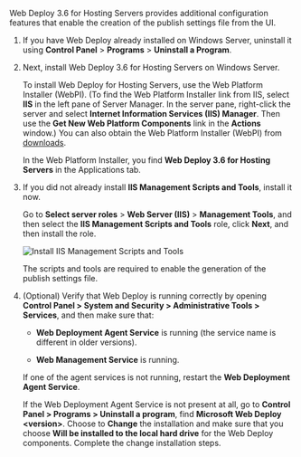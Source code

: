 Web Deploy 3.6 for Hosting Servers provides additional configuration features that enable the creation of the publish settings file from the UI.

1. If you have Web Deploy already installed on Windows Server, uninstall it using **Control Panel** > **Programs** > **Uninstall a Program**.

2. Next, install Web Deploy 3.6 for Hosting Servers on Windows Server.

    To install Web Deploy for Hosting Servers, use the Web Platform Installer (WebPI). (To find the Web Platform Installer link from IIS, select **IIS** in the left pane of Server Manager. In the server pane, right-click the server and select **Internet Information Services (IIS) Manager**. Then use the **Get New Web Platform Components** link in the **Actions** window.) You can also obtain the Web Platform Installer (WebPI) from [downloads](https://www.microsoft.com/web/downloads/platform.aspx).

    In the Web Platform Installer, you find **Web Deploy 3.6 for Hosting Servers** in the Applications tab.

3. If you did not already install **IIS Management Scripts and Tools**, install it now.

    Go to **Select server roles** > **Web Server (IIS)** > **Management Tools**, and then select the **IIS Management Scripts and Tools** role, click **Next**, and then install the role.

    ![Install IIS Management Scripts and Tools](../../deployment/media/tutorial-iis-management-scripts-and-tools.png)

    The scripts and tools are required to enable the generation of the publish settings file.

4. (Optional) Verify that Web Deploy is running correctly by opening  **Control Panel > System and Security > Administrative Tools > Services**, and then make sure that:

    * **Web Deployment Agent Service** is running (the service name is different in older versions).

    * **Web Management Service** is running.

    If one of the agent services is not running, restart the **Web Deployment Agent Service**.

    If the Web Deployment Agent Service is not present at all, go to **Control Panel > Programs > Uninstall a program**, find **Microsoft Web Deploy \<version>**. Choose to **Change** the installation and make sure that you choose  **Will be installed to the local hard drive** for the Web Deploy components. Complete the change installation steps.